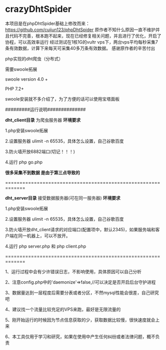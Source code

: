 crazyDhtSpider
====== 
 本项目是在phpDhtSpider基础上修改而来：https://github.com/cuijun123/phpDhtSpider
 原作者不知什么原因一直不维护并且代码不完善，根本跑不起来，现在已经修复相关问题，并且进行了优化，开启了协程，可以高效率运行
 经过测试在1核1G的vultr vps下，两台vps平均每秒采集7条有效数据，计算下来每天可采集40多万条有效数据。
 感谢原作者的辛苦付出

php实现的dht爬虫（分布式）

需要swoole拓展

swoole version 4.0 +

PHP 7.2+

swoole安装就不多介绍了，为了方便的话可以使用宝塔面板

#########运行说明##############

**dht_client目录** 为爬虫服务器 **环境要求**

1.php安装swoole拓展

2.设置服务器 ulimit -n 65535，具体怎么设置，自己谷歌百度

3.防火墙开放6882端口(切记！！！)

4.运行 php go.php

**很多采集不到数据 是由于第三点导致的**

=============================================================

**dht_server目录** 接受数据服务器(可在同一服务器) **环境要求**

1.php安装swoole拓展

2.设置服务器 ulimit -n 65535，具体怎么设置，自己谷歌百度

3.防火墙开放dht_client请求的对应端口(配置项中，默认2345)，如果服务端和客户端在同一机器上，可以不放开。

4.运行 php server.php 和 php client.php

=============================================================

1、运行过程中会有少许错误日志，不影响使用，具体原因可以自己分析

2、注意config.php中的'daemonize'=>false,//可以决定是否开启后台守护进程

3、数据量达到一层程度后需要分表或者分区，不然mysql性能会很差，自己研究吧

4、建议找一个流量比较充足的VPS来跑，最好是无限流量的

5、刚开始运行的时候因为节点信息获取的少，获取数据比较慢，很快速度就会上来

6、本工具仅用于学习和研究，如果在使用中产生任何纠纷或者法律问题，概不负责
